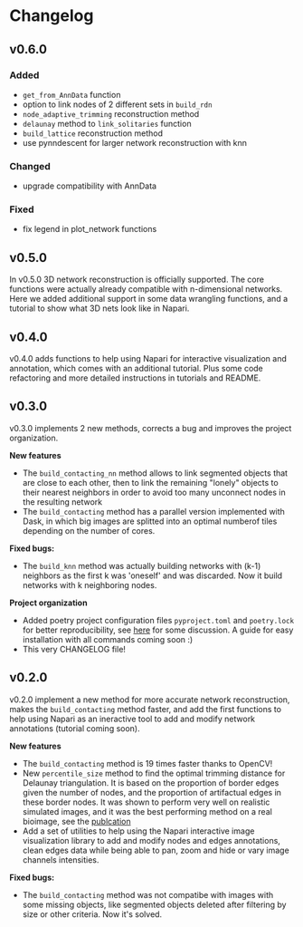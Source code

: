 # Changelog

## v0.6.0

### Added
  - `get_from_AnnData` function
  - option to link nodes of 2 different sets in `build_rdn`
  - `node_adaptive_trimming` reconstruction method
  - `delaunay` method to `link_solitaries` function
  - `build_lattice` reconstruction method
  - use pynndescent for larger network reconstruction with knn

### Changed
  - upgrade compatibility with AnnData

### Fixed
  - fix legend in plot_network functions

## v0.5.0
In v0.5.0 3D network reconstruction is officially supported. The core functions were actually already compatible with n-dimensional networks. Here we added additional support in some data wrangling functions, and a tutorial to show what 3D nets look like in Napari.

## v0.4.0
v0.4.0 adds functions to help using Napari for interactive visualization and annotation, which comes with an additional tutorial. Plus some code refactoring and more detailed instructions in tutorials and README.

## v0.3.0

v0.3.0 implements 2 new methods, corrects a bug and improves the project organization.

**New features**

- The `build_contacting_nn` method allows to link segmented objects that are close to each other, then to link the remaining "lonely" objects to their nearest neighbors in order to avoid too many unconnect nodes in the resulting network
- The `build_contacting` method has a parallel version implemented with Dask, in which big images are splitted into an optimal numberof tiles depending on the number of cores.

**Fixed bugs:**

- The `build_knn` method was actually building networks with (k-1) neighbors as the first k was 'oneself' and was discarded. Now it build networks with k neighboring nodes.

**Project organization**

- Added poetry project configuration files `pyproject.toml` and `poetry.lock` for better reproducibility, see [here](https://modelpredict.com/python-dependency-management-tools) for some discussion. A guide for easy installation with all commands coming soon :)
- This very CHANGELOG file!


## v0.2.0

v0.2.0 implement a new method for more accurate network reconstruction, makes the `build_contacting` method faster, and add the first functions to help using Napari as an ineractive tool to add and modify network annotations (tutorial coming soon).

**New features**

- The `build_contacting` method is 19 times faster thanks to OpenCV!
- New `percentile_size` method to find the optimal trimming distance for Delaunay triangulation. It is based on the proportion of border edges given the number of nodes, and the proportion of artifactual edges in these border nodes. It was shown to perform very well on realistic simulated images, and it was the best performing method on a real bioimage, see the [publcation](https://doi.org/10.1093/bioinformatics/btab490)
- Add a set of utilities to help using the Napari interactive image visualization library to add and modify nodes and edges annotations, clean edges data while being able to pan, zoom and hide or vary image channels intensities.

**Fixed bugs:**

- The `build_contacting` method was not compatibe with images with some missing objects, like segmented objects deleted after filtering by size or other criteria. Now it's solved.
